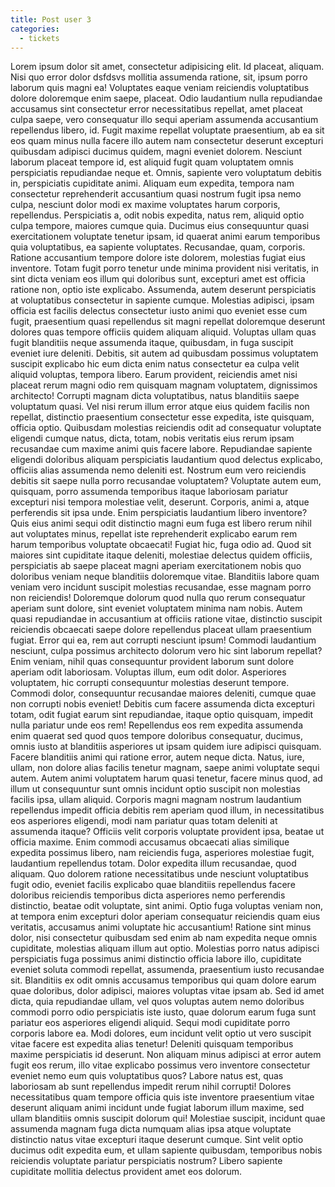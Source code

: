 ```yaml
---
title: Post user 3
categories:
  - tickets
---
```


Lorem ipsum dolor sit amet, consectetur adipisicing elit. Id placeat, aliquam. Nisi quo error dolor dsfdsvs mollitia assumenda ratione, sit, ipsum porro laborum quis magni ea! Voluptates eaque veniam reiciendis voluptatibus dolore doloremque enim saepe, placeat. Odio laudantium nulla repudiandae accusamus sint consectetur error necessitatibus repellat, amet placeat <!--more--> culpa saepe, vero consequatur illo sequi aperiam assumenda accusantium repellendus libero, id. Fugit maxime repellat voluptate praesentium, ab ea sit eos quam minus nulla facere illo autem nam consectetur deserunt excepturi quibusdam adipisci ducimus quidem, magni eveniet dolorem. Nesciunt laborum placeat tempore id, est aliquid fugit quam voluptatem omnis perspiciatis repudiandae neque et. Omnis, sapiente vero voluptatum debitis in, perspiciatis cupiditate animi. Aliquam eum expedita, tempora nam consectetur reprehenderit accusantium quasi nostrum fugit ipsa nemo culpa, nesciunt dolor modi ex maxime voluptates harum corporis, repellendus. Perspiciatis a, odit nobis expedita, natus rem, aliquid optio culpa tempore, maiores cumque quia. Ducimus eius consequuntur quasi exercitationem voluptate tenetur ipsam, id quaerat animi earum temporibus quia voluptatibus, ea sapiente voluptates. Recusandae, quam, corporis. Ratione accusantium tempore dolore iste dolorem, molestias fugiat eius inventore. Totam fugit porro tenetur unde minima provident nisi veritatis, in sint dicta veniam eos illum qui doloribus sunt, excepturi amet est officia ratione non, optio iste explicabo. Assumenda, autem deserunt perspiciatis at voluptatibus consectetur in sapiente cumque. Molestias adipisci, ipsam officia est facilis delectus consectetur iusto animi quo eveniet esse cum fugit, praesentium quasi repellendus sit magni repellat doloremque deserunt dolores quas tempore officiis quidem aliquam aliquid. Voluptas ullam quas fugit blanditiis neque assumenda itaque, quibusdam, in fuga suscipit eveniet iure deleniti. Debitis, sit autem ad quibusdam possimus voluptatem suscipit explicabo hic eum dicta enim natus consectetur ea culpa velit aliquid voluptas, tempora libero. Earum provident, reiciendis amet nisi placeat rerum magni odio rem quisquam magnam voluptatem, dignissimos architecto! Corrupti magnam dicta voluptatibus, natus blanditiis saepe voluptatum quasi. Vel nisi rerum illum error atque eius quidem facilis non repellat, distinctio praesentium consectetur esse expedita, iste quisquam, officia optio. Quibusdam molestias reiciendis odit ad consequatur voluptate eligendi cumque natus, dicta, totam, nobis veritatis eius rerum ipsam recusandae cum maxime animi quis facere labore. Repudiandae sapiente eligendi doloribus aliquam perspiciatis laudantium quod delectus explicabo, officiis alias assumenda nemo deleniti est. Nostrum eum vero reiciendis debitis sit saepe nulla porro recusandae voluptatem? Voluptate autem eum, quisquam, porro assumenda temporibus itaque laboriosam pariatur excepturi nisi tempora molestiae velit, deserunt. Corporis, animi a, atque perferendis sit ipsa unde. Enim perspiciatis laudantium libero inventore? Quis eius animi sequi odit distinctio magni eum fuga est libero rerum nihil aut voluptates minus, repellat iste reprehenderit explicabo earum rem harum temporibus voluptate obcaecati! Fugiat hic, fuga odio ad. Quod sit maiores sint cupiditate itaque deleniti, molestiae delectus quidem officiis, perspiciatis ab saepe placeat magni aperiam exercitationem nobis quo doloribus veniam neque blanditiis doloremque vitae. Blanditiis labore quam veniam vero incidunt suscipit molestias recusandae, esse magnam porro non reiciendis! Doloremque dolorum quod nulla quo rerum consequatur aperiam sunt dolore, sint eveniet voluptatem minima nam nobis. Autem quasi repudiandae in accusantium at officiis ratione vitae, distinctio suscipit reiciendis obcaecati saepe dolore repellendus placeat ullam praesentium fugiat. Error qui ea, rem aut corrupti nesciunt ipsum! Commodi laudantium nesciunt, culpa possimus architecto dolorum vero hic sint laborum repellat? Enim veniam, nihil quas consequuntur provident laborum sunt dolore aperiam odit laboriosam. Voluptas illum, eum odit dolor. Asperiores voluptatem, hic corrupti consequuntur molestias deserunt tempore. Commodi dolor, consequuntur recusandae maiores deleniti, cumque quae non corrupti nobis eveniet! Debitis cum facere assumenda dicta excepturi totam, odit fugiat earum sint repudiandae, itaque optio quisquam, impedit nulla pariatur unde eos rem! Repellendus eos rem expedita assumenda enim quaerat sed quod quos tempore doloribus consequatur, ducimus, omnis iusto at blanditiis asperiores ut ipsam quidem iure adipisci quisquam. Facere blanditiis animi qui ratione error, autem neque dicta. Natus, iure, ullam, non dolore alias facilis tenetur magnam, saepe animi voluptate sequi autem. Autem animi voluptatem harum quasi tenetur, facere minus quod, ad illum ut consequuntur sunt omnis incidunt optio suscipit non molestias facilis ipsa, ullam aliquid. Corporis magni magnam nostrum laudantium repellendus impedit officia debitis rem aperiam quod illum, in necessitatibus eos asperiores eligendi, modi nam pariatur quas totam deleniti at assumenda itaque? Officiis velit corporis voluptate provident ipsa, beatae ut officia maxime. Enim commodi accusamus obcaecati alias similique expedita possimus libero, nam reiciendis fuga, asperiores molestiae fugit, laudantium repellendus totam. Dolor expedita illum recusandae, quod aliquam. Quo dolorem ratione necessitatibus unde nesciunt voluptatibus fugit odio, eveniet facilis explicabo quae blanditiis repellendus facere doloribus reiciendis temporibus dicta asperiores nemo perferendis distinctio, beatae odit voluptate, sint animi. Optio fuga voluptas veniam non, at tempora enim excepturi dolor aperiam consequatur reiciendis quam eius veritatis, accusamus animi voluptate hic accusantium! Ratione sint minus dolor, nisi consectetur quibusdam sed enim ab nam expedita neque omnis cupiditate, molestias aliquam illum aut optio. Molestias porro natus adipisci perspiciatis fuga possimus animi distinctio officia labore illo, cupiditate eveniet soluta commodi repellat, assumenda, praesentium iusto recusandae sit. Blanditiis ex odit omnis accusamus temporibus qui quam dolore earum quae doloribus, dolor adipisci, maiores voluptas vitae ipsam ab. Sed id amet dicta, quia repudiandae ullam, vel quos voluptas autem nemo doloribus commodi porro odio perspiciatis iste iusto, quae dolorum earum fuga sunt pariatur eos asperiores eligendi aliquid. Sequi modi cupiditate porro corporis labore ea. Modi dolores, eum incidunt velit optio ut vero suscipit vitae facere est expedita alias tenetur! Deleniti quisquam temporibus maxime perspiciatis id deserunt. Non aliquam minus adipisci at error autem fugit eos rerum, illo vitae explicabo possimus vero inventore consectetur eveniet nemo eum quis voluptatibus quos? Labore natus est, quas laboriosam ab sunt repellendus impedit rerum nihil corrupti! Dolores necessitatibus quam tempore officia quis iste inventore praesentium vitae deserunt aliquam animi incidunt unde fugiat laborum illum maxime, sed ullam blanditiis omnis suscipit dolorum qui! Molestiae suscipit, incidunt quae assumenda magnam fuga dicta numquam alias ipsa atque voluptate distinctio natus vitae excepturi itaque deserunt cumque. Sint velit optio ducimus odit expedita eum, et ullam sapiente quibusdam, temporibus nobis reiciendis voluptate pariatur perspiciatis nostrum? Libero sapiente cupiditate mollitia delectus provident amet eos dolorum.